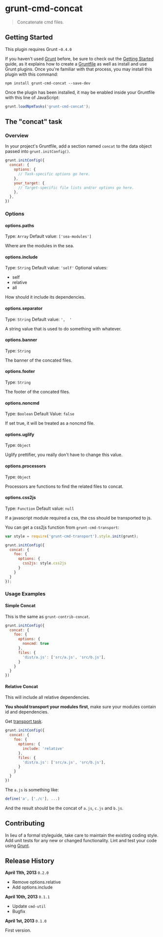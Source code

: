 # grunt-cmd-concat

> Concatenate cmd files.

## Getting Started
This plugin requires Grunt `~0.4.0`

If you haven't used [Grunt](http://gruntjs.com/) before, be sure to check out the [Getting Started](http://gruntjs.com/getting-started) guide, as it explains how to create a [Gruntfile](http://gruntjs.com/sample-gruntfile) as well as install and use Grunt plugins. Once you're familiar with that process, you may install this plugin with this command:

```shell
npm install grunt-cmd-concat --save-dev
```

Once the plugin has been installed, it may be enabled inside your Gruntfile with this line of JavaScript:

```js
grunt.loadNpmTasks('grunt-cmd-concat');
```

## The "concat" task

### Overview
In your project's Gruntfile, add a section named `concat` to the data object passed into `grunt.initConfig()`.

```js
grunt.initConfig({
  concat: {
    options: {
      // Task-specific options go here.
    },
    your_target: {
      // Target-specific file lists and/or options go here.
    },
  },
})
```

### Options

#### options.paths

Type: `Array`
Default value: `['sea-modules']`

Where are the modules in the sea.


#### options.include

Type: `String`
Default value: `'self'`
Optional values:

- self
- relative
- all

How should it include its dependencies.

#### options.separator

Type: `String`
Default value: `',  '`

A string value that is used to do something with whatever.

#### options.banner

Type: `String`

The banner of the concated files.

#### options.footer

Type: `String`

The footer of the concated files.

#### options.noncmd

Type: `Boolean`
Default Value: `false`

If set true, it will be treated as a noncmd file.

#### options.uglify

Type: `Object`

Uglify prettifier, you really don't have to change this value.

#### options.processors

Type: `Object`

Processors are functions to find the related files to concat.


#### options.css2js

Type: `Function`
Default value: `null`

If a javascript module required a css, the css should be transported to js.

You can get a css2js function from `grunt-cmd-transport`:

```js
var style = require('grunt-cmd-transport').style.init(grunt);

grunt.initConfig({
  concat: {
    foo: {
      options: {
        css2js: style.css2js
      }
    }
  }
});
```


### Usage Examples

#### Simple Concat

This is the same as `grunt-contrib-concat`.

```js
grunt.initConfig({
  concat: {
    foo: {
      options: {
        noncmd: true
      },
      files: {
        'dist/a.js': ['src/a.js', 'src/b.js'],
      }
    }
  }
})
```

#### Relative Concat

This will include all relative dependencies.

**You should transport your modules first**, make sure your modules contain id and dependencies.

Get [transport task](https://github.com/spmjs/grunt-cmd-transport).

```js
grunt.initConfig({
  concat: {
    foo: {
      options: {
        include: 'relative'
      },
      files: {
        'dist/a.js': ['src/a.js', 'src/b.js'],
      }
    }
  }
})
```

The `a.js` is something like:

```js
define('a', ['./c'], ...)
```

And the result should be the concat of `a.js`, `c.js` and `b.js`.

## Contributing

In lieu of a formal styleguide, take care to maintain the existing coding style. Add unit tests for any new or changed functionality. Lint and test your code using [Grunt](http://gruntjs.com/).

## Release History

**April 11th, 2013** `0.2.0`

- Remove options.relative
- Add options.include

**April 10th, 2013** `0.1.1`

- Update `cmd-util`
- Bugfix

**April 1st, 2013** `0.1.0`

First version.
